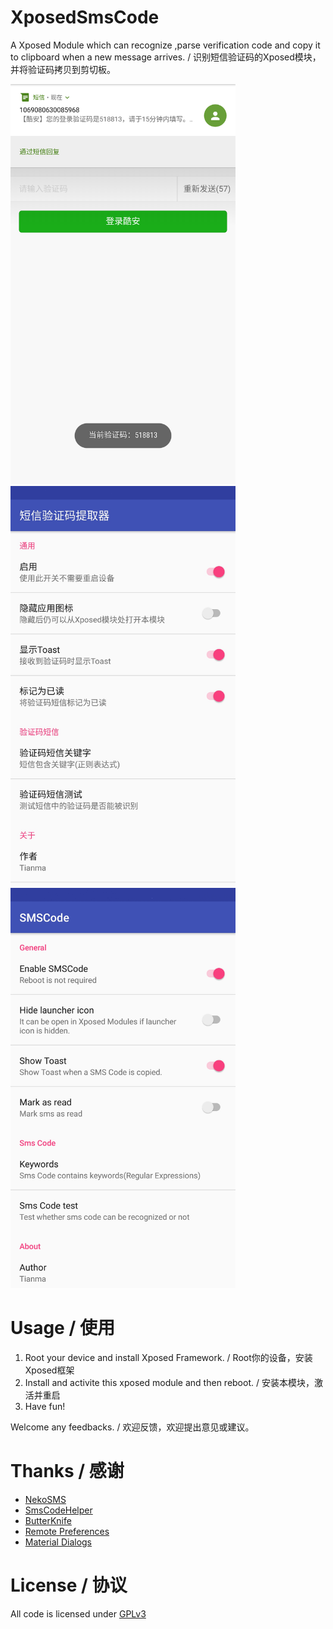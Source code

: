 # XposedSmsCode
A Xposed Module which can recognize ,parse verification code and copy it to clipboard when a new message arrives. / 识别短信验证码的Xposed模块，并将验证码拷贝到剪切板。

<img src="/ss/ss_01.png" width="360" height="640"/> <img src="/ss/ss_02.jpg" width="360" height="640" /> <img src="/ss/ss_03.jpg" width="360" height="640"/>

# Usage / 使用
1. Root your device and install Xposed Framework. / Root你的设备，安装Xposed框架
2. Install and activite this xposed module and then reboot. / 安装本模块，激活并重启
3. Have fun!

Welcome any feedbacks. / 欢迎反馈，欢迎提出意见或建议。

# Thanks / 感谢
- [NekoSMS](https://github.com/apsun/NekoSMS)
- [SmsCodeHelper](https://github.com/drakeet/SmsCodeHelper)
- [ButterKnife](https://github.com/JakeWharton/butterknife)
- [Remote Preferences](https://github.com/apsun/RemotePreferences)
- [Material Dialogs](https://github.com/afollestad/material-dialogs)

# License / 协议
All code is licensed under [GPLv3](https://www.gnu.org/licenses/gpl-3.0.txt) 